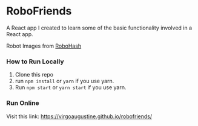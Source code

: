 # RoboFriends

A React app I created to learn some of the basic functionality involved in a React app.

Robot Images from [RoboHash](https://robohash.org)

### How to Run Locally
1. Clone this repo
2. run ```npm install``` or ```yarn``` if you use yarn.
3. Run ```npm start``` or ```yarn start``` if you use yarn.

### Run Online
Visit this link: https://virgoaugustine.github.io/robofriends/